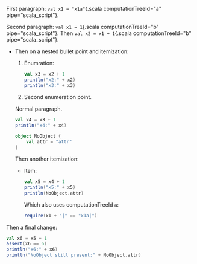 First paragraph: `val x1 = "x1a"`{.scala computationTreeId="a" pipe="scala_script"}.

Second paragraph: `val x1 = 1`{.scala computationTreeId="b" pipe="scala_script"}. Then `val x2 = x1 + 1`{.scala computationTreeId="b" pipe="scala_script"}.

*   Then on a nested bullet point and itemization:

    1.  Enumration:

        ```{.scala computationTreeId="b" pipe="scala_script"}
        val x3 = x2 + 1
        println("x2:" + x2)
        println("x3:" + x3)
        ```

    2.  Second enumeration point.

    Normal paragraph.

    ```{.scala computationTreeId="b" pipe="scala_script"}
    val x4 = x3 + 1
    println("x4:" + x4)

    object NoObject {
        val attr = "attr"
    }
    ```

    Then another itemization:

    *   Item:

        ```{.scala computationTreeId="b" pipe="scala_script"}
        val x5 = x4 + 1
        println("x5:" + x5)
        println(NoObject.attr)
        ```

        Which also uses computationTreeId `a`:

        ```{.scala computationTreeId="a" pipe="scala_script"}
        require(x1 + "|" == "x1a|")
        ```

Then a final change:

```{.scala computationTreeId="b" pipe="scala_script"}
val x6 = x5 + 1
assert(x6 == 6)
println("x6:" + x6)
println("NoObject still present:" + NoObject.attr)
```

[comment]: # ( vim: set filetype=markdown fileformat=unix nowrap: )
